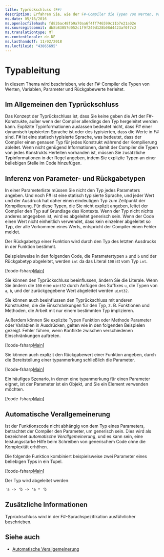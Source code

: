 ```yaml
---
title: Typrückschluss (F#)
description: Erfahren Sie, wie der F#-Compiler die Typen von Werten, Variablen, Parameter und Rückgabewerte herleitet.
ms.date: 05/16/2016
ms.openlocfilehash: fd826ac48fb9a70aa6f4ff746599c11b7e21a02e
ms.sourcegitcommit: db8b83057d052c1f9f249d128b08d4423af0f7c2
ms.translationtype: MT
ms.contentlocale: de-DE
ms.lasthandoff: 11/02/2018
ms.locfileid: "43865695"
---
```

# <a name="type-inference"></a>Typableitung

In diesem Thema wird beschrieben, wie der F#-Compiler die Typen von Werten, Variablen, Parameter und Rückgabewerte herleitet.

## <a name="type-inference-in-general"></a>Im Allgemeinen den Typrückschluss

Das Konzept der Typrückschluss ist, dass Sie keine geben die Art der F#-Konstrukte, außer wenn der Compiler allerdings den Typ hergeleitet werden kann. Explizite Typinformationen auslassen bedeutet nicht, dass F# einer dynamisch typisierten Sprache ist oder des typisierten, dass die Werte in F# sind. F# ist eine statisch typisierte Sprache, was bedeutet, dass der Compiler einen genauen Typ für jedes Konstrukt während der Kompilierung ableitet. Wenn nicht genügend Informationen, damit der Compiler die Typen von jedes Konstrukts Herleiten vorhanden ist, müssen Sie zusätzliche Typinformationen in der Regel angeben, indem Sie explizite Typen an einer beliebigen Stelle im Code hinzufügen.

## <a name="inference-of-parameter-and-return-types"></a>Inferenz von Parameter- und Rückgabetypen

In einer Parameterliste müssen Sie nicht den Typ jedes Parameters angeben. Und noch F# ist eine statisch typisierte Sprache, und jeder Wert und der Ausdruck hat daher einen eindeutigen Typ zum Zeitpunkt der Kompilierung. Für diese Typen, die Sie nicht explizit angeben, leitet der Compiler den Typ auf Grundlage des Kontexts. Wenn der Typ nicht nichts anderes angegeben ist, wird es abgeleitet generisch sein. Wenn der Code einen Wert nicht einheitlich verwendet, dass kein einzelner abgeleitet so Typ, der alle Vorkommen eines Werts, entspricht der Compiler einen Fehler meldet.

Der Rückgabetyp einer Funktion wird durch den Typ des letzten Ausdrucks in der Funktion bestimmt.

Beispielsweise in den folgenden Code, die Parametertypen `a` und `b` und der Rückgabetyp abgeleitet, werden `int` da das Literal `100` ist vom Typ `int`.

[!code-fsharp[Main](../../../samples/snippets/fsharp/lang-ref-3/snippet301.fs)]

Sie können den Typrückschluss beeinflussen, ändern Sie die Literale. Wenn Sie ändern die `100` eine `uint32` durch Anfügen des Suffixes `u`, die Typen von `a`, `b`, und der zurückgegebene Wert abgeleitet werden `uint32`.

Sie können auch beeinflussen den Typrückschluss mit anderen Konstrukten, die die Einschränkungen für den Typ, z. B. Funktionen und Methoden, die Arbeit mit nur einem bestimmten Typ implizieren.

Außerdem können Sie explizite Typen Funktion oder Methode Parameter oder Variablen in Ausdrücken, gelten wie in den folgenden Beispielen gezeigt. Fehler führen, wenn Konflikte zwischen verschiedenen Einschränkungen auftreten.

[!code-fsharp[Main](../../../samples/snippets/fsharp/lang-ref-3/snippet302.fs)]

Sie können auch explizit den Rückgabewert einer Funktion angeben, durch die Bereitstellung einer typanmerkung schließlich die Parameter.

[!code-fsharp[Main](../../../samples/snippets/fsharp/lang-ref-3/snippet303.fs)]

Ein häufiges Szenario, in denen eine typanmerkung für einen Parameter eignet, ist der Parameter ist ein Objekt, und Sie ein Element verwenden möchten.

[!code-fsharp[Main](../../../samples/snippets/fsharp/lang-ref-3/snippet304.fs)]

## <a name="automatic-generalization"></a>Automatische Verallgemeinerung

Ist der Funktionscode nicht abhängig von dem Typ eines Parameters, betrachtet der Compiler den Parameter, um generisch sein. Dies wird als bezeichnet *automatische Verallgemeinerung*, und es kann sein, eine leistungsstarke Hilfe beim Schreiben von generischem Code ohne die Komplexität erhöhen.

Die folgende Funktion kombiniert beispielsweise zwei Parameter eines beliebigen Typs in ein Tupel.

[!code-fsharp[Main](../../../samples/snippets/fsharp/lang-ref-3/snippet305.fs)]

Der Typ wird abgeleitet werden

```fsharp
'a -> 'b -> 'a * 'b
```

## <a name="additional-information"></a>Zusätzliche Informationen

Typrückschluss wird in der F#-Sprachspezifikation ausführlicher beschrieben.

## <a name="see-also"></a>Siehe auch

- [Automatische Verallgemeinerung](generics/automatic-generalization.md)
